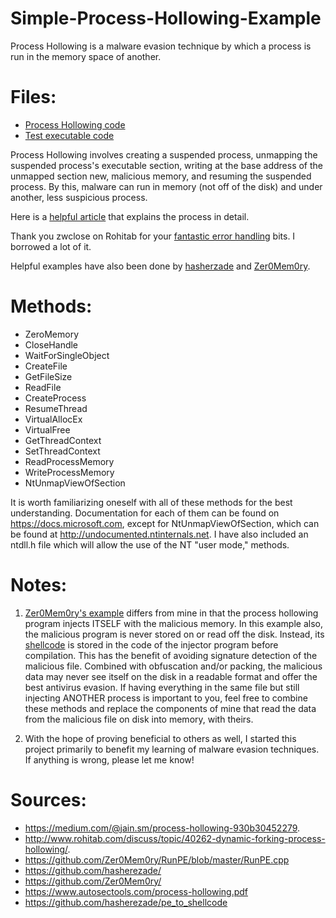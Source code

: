 # Simple-Process-Hollowing-Example
Process Hollowing is a malware evasion technique by which a process is run in the memory space of another. 

# Files:
- [Process Hollowing code](https://github.com/LordSquigles/Simple-Process-Hollowing-Example/blob/main/processHollowing/Source.cpp)
- [Test executable code](https://github.com/LordSquigles/Simple-Process-Hollowing-Example/blob/main/test/Source.cpp)

Process Hollowing involves creating a suspended process, unmapping the suspended process's executable section, writing at the base address of the unmapped section new, malicious memory, and resuming the suspended process. By this, malware can run in memory (not off of the disk) and under another, less suspicious process.

Here is a [helpful article](https://medium.com/@jain.sm/process-hollowing-930b30452279) that explains the process in detail.

Thank you zwclose on Rohitab for your [fantastic error handling](http://www.rohitab.com/discuss/topic/40262-dynamic-forking-process-hollowing/) bits. I borrowed a lot of it.

Helpful examples have also been done by [hasherzade](https://github.com/hasherezade) and [Zer0Mem0ry](https://github.com/Zer0Mem0ry/).

# Methods:

  - ZeroMemory
  - CloseHandle
  - WaitForSingleObject
  - CreateFile
  - GetFileSize
  - ReadFile
  - CreateProcess
  - ResumeThread
  - VirtualAllocEx
  - VirtualFree
  - GetThreadContext
  - SetThreadContext
  - ReadProcessMemory
  - WriteProcessMemory
  - NtUnmapViewOfSection
  
  It is worth familiarizing oneself with all of these methods for the best understanding. Documentation for each of them can be found on https://docs.microsoft.com, except for NtUnmapViewOfSection, which can be found at http://undocumented.ntinternals.net. I have also included an ntdll.h file which will allow the use of the NT "user mode," methods.
  
# Notes: 
 
1. [Zer0Mem0ry's example](https://github.com/Zer0Mem0ry/RunPE/blob/master/RunPE.cpp) differs from mine in that the process hollowing program injects ITSELF with the malicious memory. In this example also, the malicious program is never stored on or read off the disk. Instead, its [shellcode](https://github.com/hasherezade/pe_to_shellcode) is stored in the code of the injector program before compilation. This has the benefit of avoiding signature detection of the malicious file. Combined with obfuscation and/or packing, the malicious data may never see itself on the disk in a readable format and offer the best antivirus evasion. If having everything in the same file but still injecting ANOTHER process is important to you, feel free to combine these methods and replace the components of mine that read the data from the malicious file on disk into memory, with theirs.

2. With the hope of proving beneficial to others as well, I started this project primarily to benefit my learning of malware evasion techniques. If anything is wrong, please let me know!

# Sources: 

- https://medium.com/@jain.sm/process-hollowing-930b30452279.
- http://www.rohitab.com/discuss/topic/40262-dynamic-forking-process-hollowing/.
- https://github.com/Zer0Mem0ry/RunPE/blob/master/RunPE.cpp
- https://github.com/hasherezade/
- https://github.com/Zer0Mem0ry/
- https://www.autosectools.com/process-hollowing.pdf
- https://github.com/hasherezade/pe_to_shellcode
